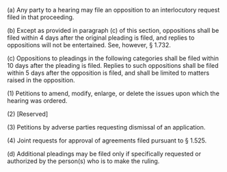 (a) Any party to a hearing may file an opposition to an interlocutory request filed in that proceeding.

(b) Except as provided in paragraph (c) of this section, oppositions shall be filed within 4 days after the original pleading is filed, and replies to oppositions will not be entertained. See, however, § 1.732.

(c) Oppositions to pleadings in the following categories shall be filed within 10 days after the pleading is filed. Replies to such oppositions shall be filed within 5 days after the opposition is filed, and shall be limited to matters raised in the opposition.

(1) Petitions to amend, modify, enlarge, or delete the issues upon which the hearing was ordered.

(2) [Reserved]

(3) Petitions by adverse parties requesting dismissal of an application.

(4) Joint requests for approval of agreements filed pursuant to § 1.525.

(d) Additional pleadings may be filed only if specifically requested or authorized by the person(s) who is to make the ruling.

